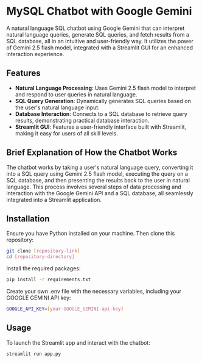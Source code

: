 # MySQL Chatbot with Google Gemini

A natural language SQL chatbot using Google Gemini that can interpret natural language queries, generate SQL queries, and fetch results from a SQL database, all in an intuitive and user-friendly way. It utilizes the power of Gemini 2.5 flash model, integrated with a Streamlit GUI for an enhanced interaction experience.

## Features
- **Natural Language Processing**: Uses Gemini 2.5 flash model to interpret and respond to user queries in natural language.
- **SQL Query Generation**: Dynamically generates SQL queries based on the user's natural language input.
- **Database Interaction**: Connects to a SQL database to retrieve query results, demonstrating practical database interaction.
- **Streamlit GUI**: Features a user-friendly interface built with Streamlit, making it easy for users of all skill levels.

## Brief Explanation of How the Chatbot Works
The chatbot works by taking a user's natural language query, converting it into a SQL query using Gemini 2.5 flash model, executing the query on a SQL database, and then presenting the results back to the user in natural language. This process involves several steps of data processing and interaction with the Google Gemini API and a SQL database, all seamlessly integrated into a Streamlit application.

## Installation
Ensure you have Python installed on your machine. Then clone this repository:

```bash
git clone [repository-link]
cd [repository-directory]
```

Install the required packages:

```bash
pip install -r requirements.txt
```

Create your own .env file with the necessary variables, including your GOOGLE GEMINI API key:

```bash
GOOGLE_API_KEY=[your-GOOGLE_GEMINI-api-key]
```

## Usage
To launch the Streamlit app and interact with the chatbot:

```bash
streamlit run app.py
```
